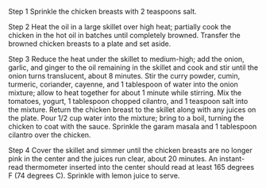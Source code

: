 Step 1
Sprinkle the chicken breasts with 2 teaspoons salt.

 Step 2
Heat the oil in a large skillet over high heat; partially cook the chicken in the hot oil in batches until completely browned. Transfer the browned chicken breasts to a plate and set aside.

 Step 3
Reduce the heat under the skillet to medium-high; add the onion, garlic, and ginger to the oil remaining in the skillet and cook and stir until the onion turns translucent, about 8 minutes. Stir the curry powder, cumin, turmeric, coriander, cayenne, and 1 tablespoon of water into the onion mixture; allow to heat together for about 1 minute while stirring. Mix the tomatoes, yogurt, 1 tablespoon chopped cilantro, and 1 teaspoon salt into the mixture. Return the chicken breast to the skillet along with any juices on the plate. Pour 1/2 cup water into the mixture; bring to a boil, turning the chicken to coat with the sauce. Sprinkle the garam masala and 1 tablespoon cilantro over the chicken.

 Step 4
Cover the skillet and simmer until the chicken breasts are no longer pink in the center and the juices run clear, about 20 minutes. An instant-read thermometer inserted into the center should read at least 165 degrees F (74 degrees C). Sprinkle with lemon juice to serve.

